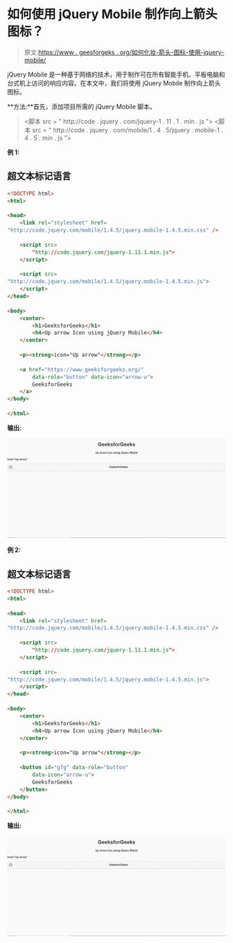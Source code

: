 # 如何使用 jQuery Mobile 制作向上箭头图标？

> 原文:[https://www . geesforgeks . org/如何化妆-箭头-图标-使用-jquery-mobile/](https://www.geeksforgeeks.org/how-to-make-up-arrow-icon-using-jquery-mobile/)

jQuery Mobile 是一种基于网络的技术，用于制作可在所有智能手机、平板电脑和台式机上访问的响应内容。在本文中，我们将使用 jQuery Mobile 制作向上箭头图标。

**方法:**首先，添加项目所需的 jQuery Mobile 脚本。

> <link rel="”stylesheet”" href="”http://code.jquery.com/mobile/1.4.5/jquery.mobile-1.4.5.min.css”/">
> <脚本 src = " http://code . jquery . com/jquery-1 . 11 . 1 . min . js "></脚本>
> <脚本 src = " http://code . jquery . com/mobile/1 . 4 . 5/jquery . mobile-1 . 4 . 5 . min . js "></脚本>

**例 1:**

## 超文本标记语言

```html
<!DOCTYPE html>
<html>

<head>
    <link rel="stylesheet" href=
"http://code.jquery.com/mobile/1.4.5/jquery.mobile-1.4.5.min.css" />

    <script src=
        "http://code.jquery.com/jquery-1.11.1.min.js">
    </script>

    <script src=
"http://code.jquery.com/mobile/1.4.5/jquery.mobile-1.4.5.min.js">
    </script>
</head>

<body>
    <center>
        <h1>GeeksforGeeks</h1>
        <h4>Up arrow Icon using jQuery Mobile</h4>
    </center>

    <p><strong>icon="Up arrow"</strong></p>

    <a href="https://www.geeksforgeeks.org/"
        data-role="button" data-icon="arrow-u">
        GeeksforGeeks
    </a>
</body>

</html>
```

**输出:**

![](img/14e90991bda0e7d6d01dc1405fe832d3.png)

**例 2:**

## 超文本标记语言

```html
<!DOCTYPE html>
<html>

<head>
    <link rel="stylesheet" href=
"http://code.jquery.com/mobile/1.4.5/jquery.mobile-1.4.5.min.css" />

    <script src=
        "http://code.jquery.com/jquery-1.11.1.min.js">
    </script>

    <script src=
"http://code.jquery.com/mobile/1.4.5/jquery.mobile-1.4.5.min.js">
    </script>
</head>

<body>
    <center>
        <h1>GeeksforGeeks</h1>
        <h4>Up arrow Icon using jQuery Mobile</h4>
    </center>

    <p><strong>icon="Up arrow"</strong></p>

    <button id="gfg" data-role="button"
        data-icon="arrow-u">
        GeeksforGeeks
    </button>
</body>

</html>
```

**输出:**

![](img/14e90991bda0e7d6d01dc1405fe832d3.png)